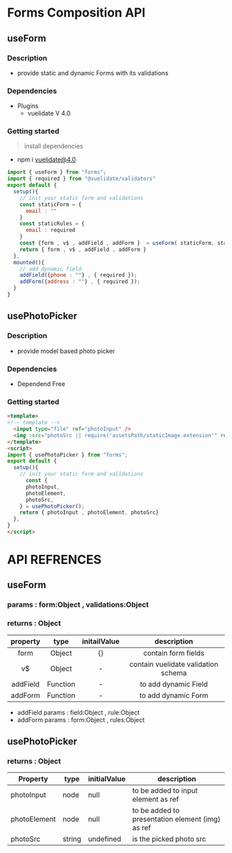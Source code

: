 # Forms Composition API

## useForm

### Description

- provide static and dynamic Forms with its validations

### Dependencies

- Plugins
  - vuelidate V 4.0

### Getting started

> install dependencies

- npm i vuelidate@4.0

```javascript
import { useForm } from "forms";
import { required } from "@vuelidate/validators"
export default {
  setup(){
    // init your static form and validations
    const staticForm = {
      email : "" 
    }
    const staticRules = {
      email : required
    }
    const {form , v$ , addField , addForm }  = useForm( staticForm, staticRules );
    return { form , v$ , addField , addForm }
  },
  mounted(){
    // add dynamic field
    addField({phone : ""} , { required });
    addForm({address : ""} , { required });
  }
}
```

## usePhotoPicker

### Description

- provide model based photo picker

### Dependencies

- Dependend Free

### Getting started

```html
<template>
<!-- template -->
  <input type="file" ref="photoInput" />
  <img :src="photoSrc || require('assetsPath/staticImage.extension'" ref="photoElement"  />
</template>
<script>
import { usePhotoPicker } from "forms";
export default {
  setup(){
    // init your static form and validations
      const {
      photoInput,
      photoElement,
      photoSrc,
    } = usePhotoPicker();
    return { photoInput , photoElement, photoSrc}
  },
}
</script>
```

# API REFRENCES

## useForm

### params : form:Object , validations:Object

### returns : Object

| property |  type    | initailValue |              description             |
|:--------:|:--------:|:------------:|:------------------------------------:|
|   form   | Object   |      {}      |          contain form fields         |
|    v$    | Object   |       -      | contain vuelidate validation schema  |
| addField | Function |       -      |  to add dynamic Field                |
| addForm  | Function |       -      | to add dynamic Form                  |

- addField params : field:Object , rule:Object
- addForm params : form:Object , rules:Object

## usePhotoPicker

### returns : Object

| Property      | type    | initialValue  | description                                       |
|-------------- |-------- |-------------- |-------------------------------------------------- |
| photoInput    | node    | null          | to be added to input element as ref               |
| photoElement  | node    | null          | to be added to presentation element (img) as ref  |
| photoSrc      | string  | undefined     | is the picked photo src                           |
